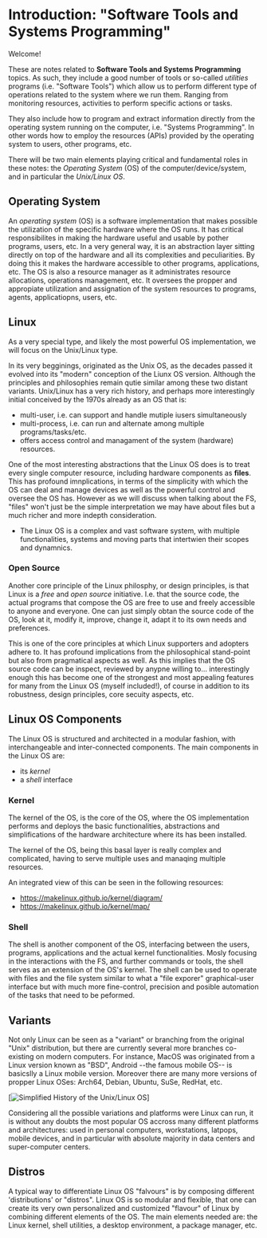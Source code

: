 # Introduction: "Software Tools and Systems Programming"

Welcome!

These are notes related to **Software Tools and Systems Programming** topics.
As such, they include a good number of tools or so-called *utilities* programs (i.e. "Software Tools") which allow us to perform different type of operations related to the system where we run them.
Ranging from monitoring resources, activities to perform specific actions or tasks.

They also include how to program and extract information directly from the operating system running on the computer, i.e. "Systems Programming".
In other words how to employ the resources (APIs) provided by the operating system to users, other programs, etc.

There will be two main elements playing critical and fundamental roles in these notes: the *Operating System* (OS) of the computer/device/system, and in particular the *Unix/Linux OS*.


## Operating System
An *operating system* (OS) is a software implementation that makes possible the utilization of the specific hardware where the OS runs.
It has critical responsibilites in making the hardware useful and usable by pother programs, users, etc.
In a very general way, it is an abstraction layer sitting directly on top of the hardware and all its complexities and peculiarities.
By doing this it makes the hardware accessible to other programs, applications, etc.
The OS is also a resource manager as it administrates resource allocations, operations management, etc. 
It oversees the propper and appropiate utilization and assignation of the system resources to programs, agents, applicatiopns, users, etc.

## Linux
As a very special type, and likely the most powerful OS implementation, we will focus on the Unix/Linux type.

In its very begginings, originated as the Unix OS, as the decades passed it evolved into its "modern" conception of the Liunx OS version.
Although the principles and philosophies remain qutie similar among these two distant variants.
Unix/Linux has a very rich history, and perhaps more interestingly initial conceived by the 1970s already as an OS that is:
  - multi-user, i.e. can support and handle mutiple iusers simultaneously
  - multi-process, i.e. can run and alternate among multiple programs/tasks/etc.
  - offers access control and managament of the system (hardware) resources.

One of the most interesting abstractions that the Linux OS does is to treat every single computer resource, including hardware components as **files**.
This has profound imnplications, in terms of the simplicity with which the OS can deal and manage devices as well as the powerful control and oversee the OS has.
However as we will discuss when talking about the FS, "files" won't just be the simple interpretation we may have about files but a much richer and more indepth consideration. 

* The Linux OS is a complex and vast software system, with multiple functionalities, systems and moving parts that intertwien their scopes and dynamnics.


### Open Source
Another core principle of the Linux philosphy, or design principles, is that Linux is a *free* and *open source* initiative.
I.e. that the source code, the actual programs that compose the OS are free to use and freely accessible to anyone and everyone.
One can just simply obtan the source code of the OS, look at it, modify it, improve, change it, adapt it to its own needs and preferences.

This is one of the core principles at which Linux supporters and adopters adhere to.
It has profound implications from the philosophical stand-point but also from pragmatical aspects as well.
As this implies that the OS source code can be inspect, reviewed by anypne willing to... interestingly enough this has become one of the strongest and most appealing features for many from the Linux OS (myself included!), of course in addition to its robustness, design principles, core secuity aspects, etc.



## Linux OS Components
The Linux OS is structured and architected in a modular fashion, with interchangeable and inter-connected components.
The main components in the Linux OS are:
  - its *kernel*
  - a *shell* interface
    

### Kernel
The kernel of the OS, is the core of the OS, where the OS implementation performs and deploys the basic functionalities, abstractions and simplifications of the hardware architecture where its has been installed.

The kernel of the OS, being this basal layer is really complex and complicated, having to serve multiple uses and manaqing multiple resources. 

An integrated view of this can be seen in the following resources:
 - https://makelinux.github.io/kernel/diagram/
 - https://makelinux.github.io/kernel/map/


### Shell
The shell is another component of the OS, interfacing between the users, programs, applications and the actual kernel functionalities.
Mosly focusing in the interactions with the FS, and further commands or tools, the shell serves as an extension of the OS's kernel.
The shell can be used to operate with files and the file system similar to what a "file exporer" graphical-user interface but with much more fine-control, precision and posible automation of the tasks that need to be peformed. 


## Variants
Not only Linux can be seen as a "variant" or branching from the original "Unix" distribution, but there are currently several more branches co-existing on modern computers.
For instance, MacOS was originated from a Linux version known as "BSD", Android --the famous mobile OS-- is basicslly a Linux mobile version.
Moreover there are many more versions of propper Linux OSes: Arch64, Debian, Ubuntu, SuSe, RedHat, etc.

[![Simplified History of the Unix/Linux OS](https://en.wikipedia.org/wiki/History_of_Unix#/media/File:Unix_history-simple.svg)]

Considering all the possible variations and platforms were Linux can run, it is without any doubts the most popular OS accross many different platforms and architectures: used in personal computers, workstations, latpops, mobile devices, and in particular with absolute majority in data centers and super-computer centers.


## Distros
A typical way to differentiate Linux OS "falvours" is by composing different 'distributions' or "distros".
Linux OS is so modular and flexible, that one can create its very own personalized and customized "flavour" of Linux by combining different elements of the OS.
The main elements needed are:  the Linux kernel, shell utilities, a desktop environment, a package manager, etc.

